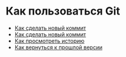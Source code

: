 # Как пользоваться Git
- [Как сделать новый коммит](./commmit_help.md)
- [Как сделать новый коммит](./commmit_help.md)
- [Как просмотреть историю](./log_help.md)
- [Как вернуться к прошлой версии](./reset_help.md)
